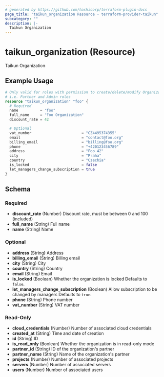 ```yaml
---
# generated by https://github.com/hashicorp/terraform-plugin-docs
page_title: "taikun_organization Resource - terraform-provider-taikun"
subcategory: ""
description: |-
  Taikun Organization
---
```


# taikun_organization (Resource)

Taikun Organization

## Example Usage

```terraform
# Only valid for roles with permission to create/delete/modify Organizations
# i.e. Partner and Admin roles
resource "taikun_organization" "foo" {
  # Required
  name          = "foo"
  full_name     = "Foo Organization"
  discount_rate = 42

  # Optional
  vat_number                       = "CZ4495374355"
  email                            = "contact@foo.org"
  billing_email                    = "billing@foo.org"
  phone                            = "+420123456789"
  address                          = "Foo 42"
  city                             = "Praha"
  country                          = "Czechia"
  is_locked                        = false
  let_managers_change_subscription = true
}
```

<!-- schema generated by tfplugindocs -->
## Schema

### Required

- **discount_rate** (Number) Discount rate, must be between 0 and 100 (included)
- **full_name** (String) Full name
- **name** (String) Name

### Optional

- **address** (String) Address
- **billing_email** (String) Billing email
- **city** (String) City
- **country** (String) Country
- **email** (String) Email
- **is_locked** (Boolean) Whether the organization is locked Defaults to `false`.
- **let_managers_change_subscription** (Boolean) Allow subscription to be changed by managers Defaults to `true`.
- **phone** (String) Phone number
- **vat_number** (String) VAT number

### Read-Only

- **cloud_credentials** (Number) Number of associated cloud credentials
- **created_at** (String) Time and date of creation
- **id** (String) ID
- **is_read_only** (Boolean) Whether the organization is in read-only mode
- **partner_id** (String) ID of the organization's partner
- **partner_name** (String) Name of the organization's partner
- **projects** (Number) Number of associated projects
- **servers** (Number) Number of associated servers
- **users** (Number) Number of associated users


